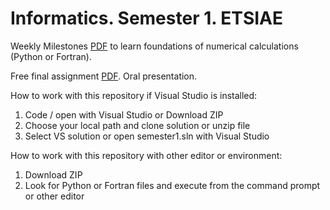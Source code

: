 # Informatics. Semester 1. ETSIAE
Weekly Milestones [PDF](https://github.com/jahrWork/Informatics_S1_ETSIAE/blob/master/doc/Hitos_semanales.pdf) 
to learn foundations of numerical calculations (Python or Fortran). 

Free final assignment [PDF](https://github.com/jahrWork/Informatics_S1_ETSIAE/blob/master/doc/P3_assignment.pdf). Oral presentation.  

How to work with this repository if Visual Studio is installed: 
1) Code / open with Visual Studio or Download ZIP 
2) Choose your local path and clone solution or unzip file
3) Select VS solution or open semester1.sln with Visual Studio 


How to work with this repository with other editor or environment: 
1) Download ZIP 
2) Look for Python or Fortran files and execute from the command prompt or other editor
